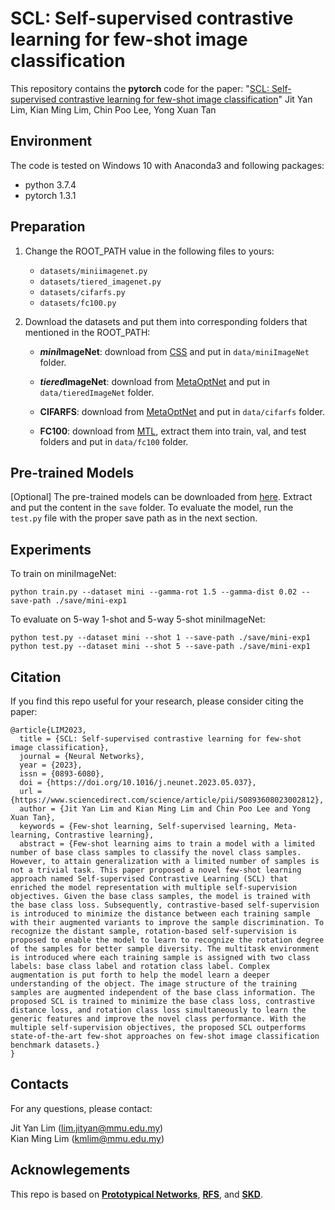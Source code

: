 # SCL: Self-supervised contrastive learning for few-shot image classification

This repository contains the **pytorch** code for the paper: "[SCL: Self-supervised contrastive learning for few-shot image classification](https://doi.org/10.1016/j.neunet.2023.05.037)" Jit Yan Lim, Kian Ming Lim, Chin Poo Lee, Yong Xuan Tan

## Environment
The code is tested on Windows 10 with Anaconda3 and following packages:
- python 3.7.4
- pytorch 1.3.1

## Preparation
1. Change the ROOT_PATH value in the following files to yours:
    - `datasets/miniimagenet.py`
    - `datasets/tiered_imagenet.py`
    - `datasets/cifarfs.py`
    - `datasets/fc100.py`

2. Download the datasets and put them into corresponding folders that mentioned in the ROOT_PATH:<br/>
    - ***mini*ImageNet**: download from [CSS](https://github.com/anyuexuan/CSS) and put in `data/miniImageNet` folder.

    - ***tiered*ImageNet**: download from [MetaOptNet](https://github.com/kjunelee/MetaOptNet) and put in `data/tieredImageNet` folder.

    - **CIFARFS**: download from [MetaOptNet](https://github.com/kjunelee/MetaOptNet) and put in `data/cifarfs` folder.

    - **FC100**: download from [MTL](https://github.com/yaoyao-liu/meta-transfer-learning), extract them into train, val, and test folders and put in `data/fc100` folder.

## Pre-trained Models
[Optional] The pre-trained models can be downloaded from [here](https://drive.google.com/drive/folders/1S4cQZKiNl9zmANopI_3Og2be09HMaywk?usp=sharing). Extract and put the content in the `save` folder. To evaluate the model, run the `test.py` file with the proper save path as in the next section.

## Experiments
To train on miniImageNet:<br/>
```
python train.py --dataset mini --gamma-rot 1.5 --gamma-dist 0.02 --save-path ./save/mini-exp1
```
To evaluate on 5-way 1-shot and 5-way 5-shot miniImageNet:<br/>
```
python test.py --dataset mini --shot 1 --save-path ./save/mini-exp1
python test.py --dataset mini --shot 5 --save-path ./save/mini-exp1
```

## Citation
If you find this repo useful for your research, please consider citing the paper:
```
@article{LIM2023,
  title = {SCL: Self-supervised contrastive learning for few-shot image classification},
  journal = {Neural Networks},
  year = {2023},
  issn = {0893-6080},
  doi = {https://doi.org/10.1016/j.neunet.2023.05.037},
  url = {https://www.sciencedirect.com/science/article/pii/S0893608023002812},
  author = {Jit Yan Lim and Kian Ming Lim and Chin Poo Lee and Yong Xuan Tan},
  keywords = {Few-shot learning, Self-supervised learning, Meta-learning, Contrastive learning},
  abstract = {Few-shot learning aims to train a model with a limited number of base class samples to classify the novel class samples. However, to attain generalization with a limited number of samples is not a trivial task. This paper proposed a novel few-shot learning approach named Self-supervised Contrastive Learning (SCL) that enriched the model representation with multiple self-supervision objectives. Given the base class samples, the model is trained with the base class loss. Subsequently, contrastive-based self-supervision is introduced to minimize the distance between each training sample with their augmented variants to improve the sample discrimination. To recognize the distant sample, rotation-based self-supervision is proposed to enable the model to learn to recognize the rotation degree of the samples for better sample diversity. The multitask environment is introduced where each training sample is assigned with two class labels: base class label and rotation class label. Complex augmentation is put forth to help the model learn a deeper understanding of the object. The image structure of the training samples are augmented independent of the base class information. The proposed SCL is trained to minimize the base class loss, contrastive distance loss, and rotation class loss simultaneously to learn the generic features and improve the novel class performance. With the multiple self-supervision objectives, the proposed SCL outperforms state-of-the-art few-shot approaches on few-shot image classification benchmark datasets.}
}
```

## Contacts
For any questions, please contact: <br/>

Jit Yan Lim (lim.jityan@mmu.edu.my) <br/>
Kian Ming Lim (kmlim@mmu.edu.my)

## Acknowlegements
This repo is based on **[Prototypical Networks](https://github.com/yinboc/prototypical-network-pytorch)**, **[RFS](https://github.com/WangYueFt/rfs)**, and **[SKD](https://github.com/brjathu/SKD)**.
